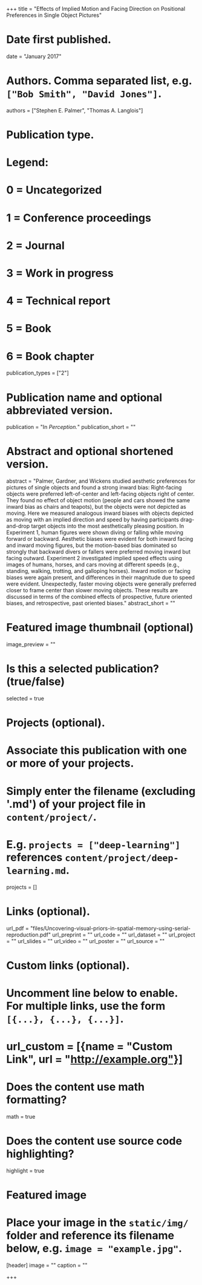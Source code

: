 +++
title = "Effects of Implied Motion and Facing Direction on Positional Preferences in Single Object Pictures"

# Date first published.
date = "January 2017"

# Authors. Comma separated list, e.g. `["Bob Smith", "David Jones"]`.
authors = ["Stephen E. Palmer", "Thomas A. Langlois"]

# Publication type.
# Legend:
# 0 = Uncategorized
# 1 = Conference proceedings
# 2 = Journal
# 3 = Work in progress
# 4 = Technical report
# 5 = Book
# 6 = Book chapter
publication_types = ["2"]

# Publication name and optional abbreviated version.
publication = "In *Perception.*"
publication_short = ""

# Abstract and optional shortened version.
abstract = "Palmer, Gardner, and Wickens studied aesthetic preferences for pictures of single objects and found a strong inward bias: Right-facing objects were preferred left-of-center and left-facing objects right of center. They found no effect of object motion (people and cars showed the same inward bias as chairs and teapots), but the objects were not depicted as moving. Here we measured analogous inward biases with objects depicted as moving with an implied direction and speed by having participants drag-and-drop target objects into the most aesthetically pleasing position. In Experiment 1, human figures were shown diving or falling while moving forward or backward. Aesthetic biases were evident for both inward facing and inward moving figures, but the motion-based bias dominated so strongly that backward divers or fallers were preferred moving inward but facing outward. Experiment 2 investigated implied speed effects using images of humans, horses, and cars moving at different speeds (e.g., standing, walking, trotting, and galloping horses). Inward motion or facing biases were again present, and differences in their magnitude due to speed were evident. Unexpectedly, faster moving objects were generally preferred closer to frame center than slower moving objects. These results are discussed in terms of the combined effects of prospective, future oriented biases, and retrospective, past oriented biases."
abstract_short = ""

# Featured image thumbnail (optional)
image_preview = ""

# Is this a selected publication? (true/false)
selected = true

# Projects (optional).
#   Associate this publication with one or more of your projects.
#   Simply enter the filename (excluding '.md') of your project file in `content/project/`.
#   E.g. `projects = ["deep-learning"]` references `content/project/deep-learning.md`.
projects = []

# Links (optional).
url_pdf = "files/Uncovering-visual-priors-in-spatial-memory-using-serial-reproduction.pdf"
url_preprint = ""
url_code = ""
url_dataset = ""
url_project = ""
url_slides = ""
url_video = ""
url_poster = ""
url_source = ""

# Custom links (optional).
#   Uncomment line below to enable. For multiple links, use the form `[{...}, {...}, {...}]`.
# url_custom = [{name = "Custom Link", url = "http://example.org"}]

# Does the content use math formatting?
math = true

# Does the content use source code highlighting?
highlight = true

# Featured image
# Place your image in the `static/img/` folder and reference its filename below, e.g. `image = "example.jpg"`.
[header]
image = ""
caption = ""

+++
